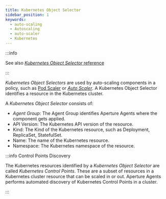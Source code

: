 ```yaml
---
title: Kubernetes Object Selector
sidebar_position: 1
keywords:
  - auto-scaling
  - Autoscaling
  - auto-scaler
  - Kubernetes
---
```


:::info

See also
[_Kubernetes Object Selector_ reference](/reference/policies/spec.md#kubernetes-object-selector)

:::

_Kubernetes Object Selectors_ are used by auto-scaling components in a policy,
such as [Pod Scaler](/reference/policies/spec.md#pod-scaler) or
[_Auto Scaler_](/reference/policies/spec.md#pod-scaler). A Kubernetes Object
Selector identifies a resource in the Kubernetes cluster.

A _Kubernetes Object Selector_ consists of:

- _Agent Group_: The Agent Group identifies Aperture Agents where the component
  gets applied.
- API Version: The Kubernetes API version of the resource.
- Kind: The Kind of the Kubernetes resource, such as Deployment, ReplicaSet,
  StatefulSet.
- Name: The name of the Kubernetes resource.
- Namespace: The Kubernetes namespace of the resource.

:::info Control Points Discovery

The Kubernetes resources identified by a _Kubernetes Object Selector_ are called
_Kubernetes Control Points_. These are a subset of resources in a Kubernetes
cluster resource that can be scaled in or out. Aperture Agents performs
automated discovery of Kubernetes Control Points in a cluster.

:::

